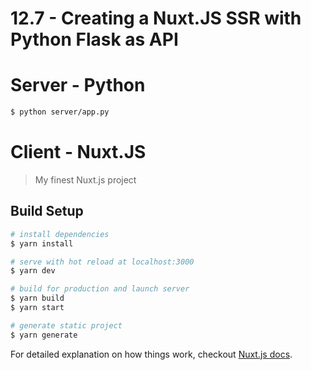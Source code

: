 # 12.7 - Creating a Nuxt.JS SSR with Python Flask as API

# Server - Python

``` bash
$ python server/app.py
```

# Client - Nuxt.JS

> My finest Nuxt.js project

## Build Setup

``` bash
# install dependencies
$ yarn install

# serve with hot reload at localhost:3000
$ yarn dev

# build for production and launch server
$ yarn build
$ yarn start

# generate static project
$ yarn generate
```

For detailed explanation on how things work, checkout [Nuxt.js docs](https://nuxtjs.org).
